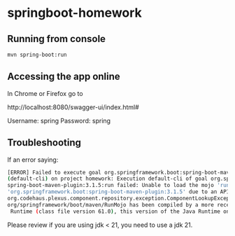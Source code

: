 # springboot-homework

## Running from console
```bash
mvn spring-boot:run
```

## Accessing the app online
In Chrome or Firefox go to

http://localhost:8080/swagger-ui/index.html#

Username: spring
Password: spring

## Troubleshooting

If an error saying: 
```bash
[ERROR] Failed to execute goal org.springframework.boot:spring-boot-maven-plugin:3.1.5:run 
(default-cli) on project homework: Execution default-cli of goal org.springframework.boot:
spring-boot-maven-plugin:3.1.5:run failed: Unable to load the mojo 'run' in the plugin 
'org.springframework.boot:spring-boot-maven-plugin:3.1.5' due to an API incompatibility: 
org.codehaus.plexus.component.repository.exception.ComponentLookupException: 
org/springframework/boot/maven/RunMojo has been compiled by a more recent version of the Java
 Runtime (class file version 61.0), this version of the Java Runtime only recognizes class file versions up to 55.0
```

Please review if you are using jdk < 21, you need to use a jdk 21.